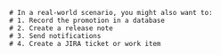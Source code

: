           # In a real-world scenario, you might also want to:
          # 1. Record the promotion in a database
          # 2. Create a release note
          # 3. Send notifications
          # 4. Create a JIRA ticket or work item
